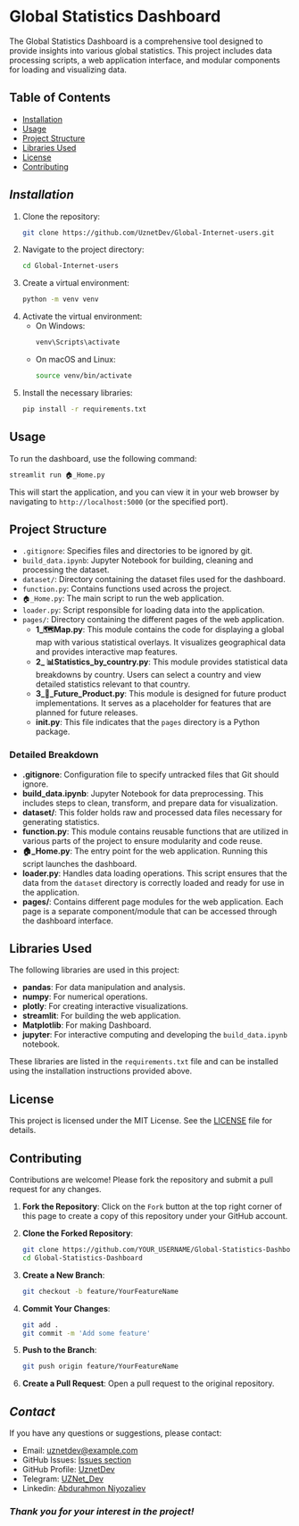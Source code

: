# Global Statistics Dashboard

The Global Statistics Dashboard is a comprehensive tool designed to provide insights into various global statistics. This project includes data processing scripts, a web application interface, and modular components for loading and visualizing data.

## Table of Contents

- [Installation](#installation)
- [Usage](#usage)
- [Project Structure](#project-structure)
- [Libraries Used](#libraries-used)
- [License](#license)
- [Contributing](#contributing)

## <i>Installation</i>

1. Clone the repository:
   ```sh
   git clone https://github.com/UznetDev/Global-Internet-users.git
   ```
2. Navigate to the project directory:
   ```sh
   cd Global-Internet-users
   ```
3. Create a virtual environment:
   ```sh
   python -m venv venv
   ```
4. Activate the virtual environment:
   - On Windows:
     ```sh
     venv\Scripts\activate
     ```
   - On macOS and Linux:
     ```sh
     source venv/bin/activate
     ```
5. Install the necessary libraries:
   ```sh
   pip install -r requirements.txt
   ```
## Usage

To run the dashboard, use the following command:
```bash
streamlit run 🏠_Home.py
```

This will start the application, and you can view it in your web browser by navigating to `http://localhost:5000` (or the specified port).

## Project Structure

- `.gitignore`: Specifies files and directories to be ignored by git.
- `build_data.ipynb`: Jupyter Notebook for building, cleaning and processing the dataset.
- `dataset/`: Directory containing the dataset files used for the dashboard.
- `function.py`: Contains functions used across the project.
- `🏠_Home.py`: The main script to run the web application.
- `loader.py`: Script responsible for loading data into the application.
- `pages/`: Directory containing the different pages of the web application.
    - **1_🗺️Map.py**: This module contains the code for displaying a global map with various statistical overlays. It visualizes geographical data and provides interactive map features.
    - **2_ 📊Statistics_by_country.py**: This module provides statistical data breakdowns by country. Users can select a country and view detailed statistics relevant to that country.
    - **3_🎯_Future_Product.py**: This module is designed for future product implementations. It serves as a placeholder for features that are planned for future releases.
    - **__init__.py**: This file indicates that the `pages` directory is a Python package.


### Detailed Breakdown

- **.gitignore**: Configuration file to specify untracked files that Git should ignore.
- **build_data.ipynb**: Jupyter Notebook for data preprocessing. This includes steps to clean, transform, and prepare data for visualization.
- **dataset/**: This folder holds raw and processed data files necessary for generating statistics.
- **function.py**: This module contains reusable functions that are utilized in various parts of the project to ensure modularity and code reuse.
- **🏠_Home.py**: The entry point for the web application. Running this script launches the dashboard.
- **loader.py**: Handles data loading operations. This script ensures that the data from the `dataset` directory is correctly loaded and ready for use in the application.
- **pages/**: Contains different page modules for the web application. Each page is a separate component/module that can be accessed through the dashboard interface.

## Libraries Used

The following libraries are used in this project:

- **pandas**: For data manipulation and analysis.
- **numpy**: For numerical operations.
- **plotly**: For creating interactive visualizations.
- **streamlit**: For building the web application.
- **Matplotlib**: For making Dashboard.
- **jupyter**: For interactive computing and developing the `build_data.ipynb` notebook.

These libraries are listed in the `requirements.txt` file and can be installed using the installation instructions provided above.

## License

This project is licensed under the MIT License. See the [LICENSE](LICENSE) file for details.

## Contributing

Contributions are welcome! Please fork the repository and submit a pull request for any changes.

1. **Fork the Repository**:
    Click on the `Fork` button at the top right corner of this page to create a copy of this repository under your GitHub account.

2. **Clone the Forked Repository**:
    ```bash
    git clone https://github.com/YOUR_USERNAME/Global-Statistics-Dashboard.git
    cd Global-Statistics-Dashboard
    ```

3. **Create a New Branch**:
    ```bash
    git checkout -b feature/YourFeatureName
    ```

4. **Commit Your Changes**:
    ```bash
    git add .
    git commit -m 'Add some feature'
    ```

5. **Push to the Branch**:
    ```bash
    git push origin feature/YourFeatureName
    ```

6. **Create a Pull Request**:
    Open a pull request to the original repository.

## <i>Contact</i>

If you have any questions or suggestions, please contact:
- Email: uznetdev@example.com
- GitHub Issues: [Issues section](https://github.com/UznetDev/Global-Statistics-Dashboard/issues)
- GitHub Profile: [UznetDev](https://github.com/UznetDev/)
- Telegram: [UZNet_Dev](https://t.me/UZNet_Dev)
- Linkedin: [Abdurahmon Niyozaliev](https://www.linkedin.com/in/abdurakhmon-niyozaliyev-%F0%9F%87%B5%F0%9F%87%B8-66545222a/)


### <i>Thank you for your interest in the project!</i>
